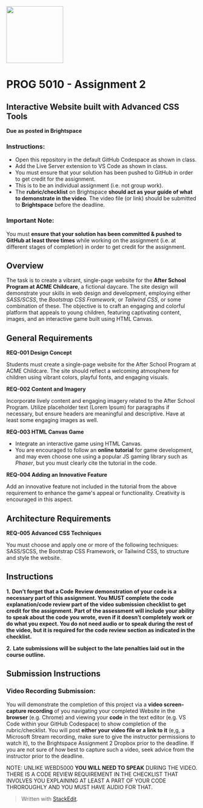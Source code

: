  <img width="150px" src="https://www.nscc.ca/img/aboutnscc/visual-identity-guidelines/artwork/nscc-jpeg.jpg" >  
  

# PROG 5010 - Assignment 2 

##  Interactive Website built with Advanced CSS Tools

**Due as posted in Brightspace**
 
### Instructions:  

- Open this repository in the default GitHub Codespace as shown in class.
- Add the Live Server extension to VS Code as shown in class.
- You must ensure that your solution has been pushed to GitHub in order to get credit for the assignment.  
- This is to be an individual assignment (i.e. not group work).
- The **rubric/checklist** on Brightspace **should act as your guide of what to demonstrate in the video**. The video file (or link) should be submitted to **Brightspace** before the deadline.

###  Important Note: 

You must **ensure that your solution has been committed & pushed to GitHub at least three times** while working on the assignment (i.e. at different stages of completion) in order to get credit for the assignment.  

##  Overview

The task is to create a vibrant, single-page website for the **After School Program at ACME Childcare**, a fictional daycare. The site design will demonstrate your skills in web design and development, employing either *SASS/SCSS*, the *Bootstrap CSS Framework*, or *Tailwind CSS*, or some combination of these. The objective is to craft an engaging and colorful platform that appeals to young children, featuring captivating content, images, and an interactive game built using HTML Canvas.

## General Requirements

**REQ-001 Design Concept**

Students must create a single-page website for the After School Program at ACME Childcare. The site should reflect a welcoming atmosphere for children using vibrant colors, playful fonts, and engaging visuals.

**REQ-002 Content and Imagery**

Incorporate lively content and engaging imagery related to the After School Program. Utilize placeholder text (Lorem Ipsum) for paragraphs if necessary, but ensure headers are meaningful and descriptive. Have at least some engaging images as well.

**REQ-003 HTML Canvas Game**

- Integrate an interactive game using HTML Canvas. 
- You are encouraged to follow an **online tutorial** for game development, and may even choose one using a popular JS gaming library such as *Phaser*, but you must clearly cite the tutorial in the code.

**REQ-004 Adding an Innovative Feature**

Add an innovative feature not included in the tutorial from the above requirement to enhance the game's appeal or functionality. Creativity is encouraged in this aspect.

## Architecture Requirements

**REQ-005 Advanced CSS Techniques**

You must choose and apply one or more of the following techniques: SASS/SCSS, the Bootstrap CSS Framework, or Tailwind CSS, to structure and style the website.

## Instructions

**1.**  **Don’t forget that a Code Review demonstration of your code is a necessary part of this assignment. You MUST complete the code explanation/code review part of the video submission checklist to get credit for the assignment. Part of the assessment will include your ability to speak about the code you wrote, even if it doesn’t completely work or do what you expect. You do not need audio or to speak during the rest of the video, but it is required for the code review section as indicated in the checklist.**

**2.** **Late submissions will be subject to the late penalties laid out in the course outline.**

## Submission Instructions
### Video Recording Submission:

You will demonstrate the completion of this project via a **video screen-capture recording** of you navigating your completed Website in the **browser** (e.g. Chrome) and viewing your **code** in the text editor (e.g. VS Code within your GitHub Codespace) to show completion of the rubric/checklist. You will post **either your video file or a link to it** (e,g, a Microsoft Stream recording, make sure to give the instructor permissions to watch it), to the Brightspace Assignment 2 Dropbox prior to the deadline. If you are not sure of how best to capture such a video, seek advice from the instructor prior to the deadline.

NOTE: UNLIKE WEBD5000 **YOU WILL NEED TO SPEAK** DURING THE VIDEO. THERE IS A CODE REVIEW REQUIREMENT IN THE CHECKLIST THAT INVOLVES YOU EXPLAINING AT LEAST A PART OF YOUR CODE THROROUGHLY AND YOU MUST HAVE AUDIO FOR THAT.

> Written with [StackEdit](https://stackedit.io/).
